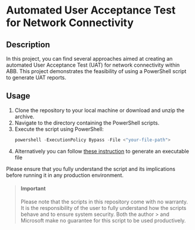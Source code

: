 # Automated User Acceptance Test for Network Connectivity

## Description

In this project, you can find several approaches aimed at creating an automated User Acceptance Test (UAT) for network connectivity within ABB. This project demonstrates the feasibility of using a PowerShell script to generate UAT reports. 

## Usage

1. Clone the repository to your local machine or download and unzip the archive.
2. Navigate to the directory containing the PowerShell scripts.
3. Execute the script using PowerShell:
    ```powershell
    powershell -ExecutionPolicy Bypass -File <"your-file-path">
    ```
4. Alternatively you can follow [these instruction](/CONVERT.md) to generate an executable file

Please ensure that you fully understand the script and its implications before running it in any production environment.

> #### Important
> Please note that the scripts in this repository come with no warranty. It is the responsibility of the user to fully understand how the scripts behave and to ensure system security. Both the author > and Microsoft make no guarantee for this script to be used productively.
